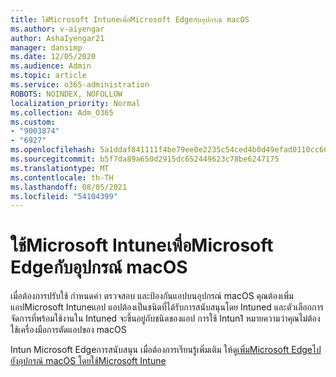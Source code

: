 ```yaml
---
title: ใช้Microsoft Intuneเพื่อMicrosoft Edgeกับอุปกรณ์ macOS
ms.author: v-aiyengar
author: AshaIyengar21
manager: dansimp
ms.date: 12/05/2020
ms.audience: Admin
ms.topic: article
ms.service: o365-administration
ROBOTS: NOINDEX, NOFOLLOW
localization_priority: Normal
ms.collection: Adm_O365
ms.custom:
- "9003874"
- "6927"
ms.openlocfilehash: 5a1ddaf841111f4be79ee0e2235c54ced4b0d49efad0110cc609441db5b20800
ms.sourcegitcommit: b5f7da89a650d2915dc652449623c78be6247175
ms.translationtype: MT
ms.contentlocale: th-TH
ms.lasthandoff: 08/05/2021
ms.locfileid: "54104399"
---
```

# <a name="use-microsoft-intune-to-deploy-microsoft-edge-to-a-macos-device"></a>ใช้Microsoft Intuneเพื่อMicrosoft Edgeกับอุปกรณ์ macOS

เมื่อต้องการปรับใช้ กําหนดค่า ตรวจสอบ และป้องกันแอปบนอุปกรณ์ macOS คุณต้องเพิ่มแอปMicrosoft Intuneแอป แอปต้องเป็นชนิดที่ได้รับการสนับสนุนโดย Intuned และตัวเลือกการจัดการที่พร้อมใช้งานใน Intuned จะขึ้นอยู่กับชนิดของแอป การใช้ Intun1 หมายความว่าคุณไม่ต้องใช้เครื่องมือการตัดแอปของ macOS

Intun Microsoft Edgeการสนับสนุน เมื่อต้องการเรียนรู้เพิ่มเติม ให้ดู[เพิ่มMicrosoft Edgeไปยังอุปกรณ์ macOS โดยใช้Microsoft Intune](https://go.microsoft.com/fwlink/?linkid=2134949)